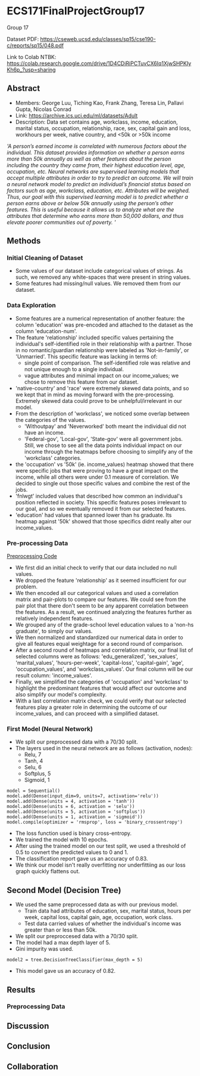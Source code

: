# ECS171FinalProjectGroup17
Group 17

Dataset PDF: https://cseweb.ucsd.edu/classes/sp15/cse190-c/reports/sp15/048.pdf

Link to Colab NTBK: https://colab.research.google.com/drive/1D4CDiRiPCTuvCX6Iq1XjwSHPKIyKh6p_?usp=sharing 

## Abstract

- Members: George Luu, Tiching Kao, Frank Zhang, Teresa Lin, Pallavi Gupta, Nicolas Conrad
- Link: https://archive.ics.uci.edu/ml/datasets/Adult
- Description: Data set contains age, workclass, income, education, marital status, occupation, relationship, race, sex, capital gain and loss, workhours per week, native country, and <50k or >50k income


_'A person’s earned income is correlated with numerous factors about the individual. This dataset provides information on whether a person earns more than 50k annually as well as other features about the person including the country they came from, their highest education level, age, occupation, etc. Neural networks are supervised learning models that accept multiple attributes in order to try to predict an outcome. We will train a neural network model to predict an individual’s financial status based on factors such as age, workclass, education, etc. Attributes will be weighed. Thus, our goal with this supervised learning model is to predict whether a person earns above or below 50k annually using the person’s other features. This is useful because it allows us to analyze what are the attributes that determine who earns more than 50,000 dollars, and thus elevate poorer communities out of poverty. '_

## Methods

### Initial Cleaning of Dataset

- Some values of our dataset include categorical values of strings. As such, we removed any white-spaces that were present in string values. 
- Some features had missing/null values. We removed them from our dataset.
### Data Exploration

- Some features are a numerical representation of another feature: the column 'education' was pre-encoded and attached to the dataset as the column 'education-­num'.
- The feature 'relationship' included specific values pertaining the individual's self-identified role in their relationship with a partner. Those in no romantic/guardian relationship were labeled as 'Not-in-family', or 'Unmarried'. This specific feature was lacking in terms of:
    - single point of comparison. The self-identified role was relative and not unique enough to a single individual.
    - vague attributes and minimal impact on our income_values; we chose to remove this feature from our dataset.
- 'native-country' and 'race' were extremely skewed data points, and so we kept that in mind as moving forward with the pre-processing. Extremely skewed data could prove to be unhelpful/irrelevant in our model.
- From the description of 'workclass', we noticed some overlap between the categories of the values. 
    - 'Without­pay' and 'Never­worked' both meant the individual did not have an income.
    - 'Federal-­gov', 'Local-­gov', 'State-­gov' were all government jobs.
    Still, we chose to see all the data points individual impact on our income through the heatmaps before choosing to simplify any of the 'workclass' categories.
- the 'occupation' vs '50k' (ie. income_values) heatmap showed that there were specific jobs that were proving to have a great impact on the income, while all others were under 0.1 measure of correlation. We decided to single out those specific values and combine the rest of the jobs. 
- 'fnlwgt' included values that described how common an individual's position reflected in society. This specific features poses irrelevant to our goal, and so we eventually removed it from our selected features. 
- 'education' had values that spanned lower than hs graduate. Its heatmap against '50k' showed that those specifics didnt really alter our income_values.
### Pre-processing Data

[Preprocessing Code](Preprocessing.ipynb)
- We first did an initial check to verify that our data included no null values.
- We dropped the feature 'relationship' as it seemed insufficient for our problem.
- We then encoded all our categorical values and used a correlation matrix and pair-plots to compare our features. We could see from the pair plot that there don't seem to be any apparent correlation between the features. As a result, we continued analyzing the features further as relatively independent features.
- We grouped any of the grade-school level education values to a 'non-hs graduate', to simply our values.
- We then normalized and standardized our numerical data in order to give all features equal weightage for a second round of comparison.
- After a second round of heatmaps and correlation matrix, our final list of selected columns were as follows: 'edu_generalized', 'sex_values', 'marital_values', 'hours-per-week', 'capital-loss', 'capital-gain', 'age', 'occupation_values', and 'workclass_values'. Our final column will be our result column: 'income_values'.
- Finally, we simplified the categories of 'occupation' and 'workclass' to highlight the predominant features that would affect our outcome and also simplify our model's complexity.
- With a last correlation matrix check, we could verify that our selected features play a greater role in determining the outcome of our income_values, and can proceed with a simplified dataset. 

### First Model (Neural Network)

- We split our preprocessed data with a 70/30 split.
- The layers used in the neural network are as follows (activation, nodes):
    - Relu, 7
    - Tanh, 4
    - Selu, 6
    - Softplus, 5
    - Sigmoid, 1
```
model = Sequential()
model.add(Dense(input_dim=9, units=7, activation='relu'))
model.add(Dense(units = 4, activation = 'tanh'))
model.add(Dense(units = 6, activation = 'selu'))
model.add(Dense(units = 5, activation = 'softplus'))
model.add(Dense(units = 1, activation = 'sigmoid'))
model.compile(optimizer = 'rmsprop', loss = 'binary_crossentropy')
```
- The loss function used is binary cross-entropy.
- We trained the model with 10 epochs.
- After using the trained model on our test split, we used a threshold of 0.5 to covnert the predicted values to 0 and 1.
- The classification report gave us an accuracy of 0.83.
- We think our model isn't really overfitting nor underfittiing as our loss graph quickly flattens out.

## Second Model (Decision Tree)
- We used the same preprocessed data as with our previous model.
	- Train data had attributes of education, sex, marital status, hours per week, capital loss, capital gain, age, occupation, work class.
	- Test data carried values of whether the individual's income was greater than or less than 50k.
- We split our preproccesed data with a 70/30 split.
- The model had a max depth layer of 5.
- Gini impurity was used.
```
model2 = tree.DecisionTreeClassifier(max_depth = 5)
```
- This model gave us an accuracy of 0.82.
## Results

### Preprocessing Data


## Discussion

## Conclusion

## Collaboration
